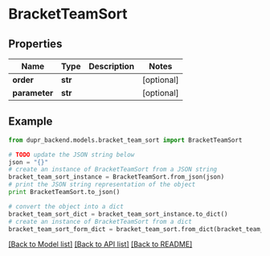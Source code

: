 # BracketTeamSort


## Properties
Name | Type | Description | Notes
------------ | ------------- | ------------- | -------------
**order** | **str** |  | [optional] 
**parameter** | **str** |  | [optional] 

## Example

```python
from dupr_backend.models.bracket_team_sort import BracketTeamSort

# TODO update the JSON string below
json = "{}"
# create an instance of BracketTeamSort from a JSON string
bracket_team_sort_instance = BracketTeamSort.from_json(json)
# print the JSON string representation of the object
print BracketTeamSort.to_json()

# convert the object into a dict
bracket_team_sort_dict = bracket_team_sort_instance.to_dict()
# create an instance of BracketTeamSort from a dict
bracket_team_sort_form_dict = bracket_team_sort.from_dict(bracket_team_sort_dict)
```
[[Back to Model list]](../README.md#documentation-for-models) [[Back to API list]](../README.md#documentation-for-api-endpoints) [[Back to README]](../README.md)


